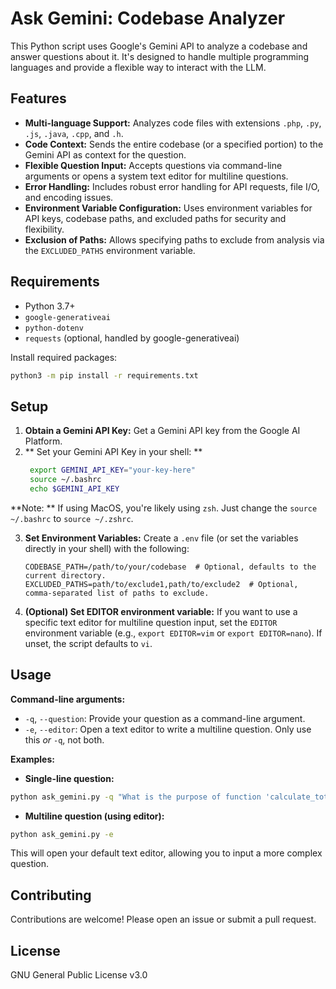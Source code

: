 # Ask Gemini: Codebase Analyzer

This Python script uses Google's Gemini API to analyze a codebase and answer questions about it.  It's designed to handle multiple programming languages and provide a flexible way to interact with the LLM.

## Features

* **Multi-language Support:**  Analyzes code files with extensions `.php`, `.py`, `.js`, `.java`, `.cpp`, and `.h`.
* **Code Context:** Sends the entire codebase (or a specified portion) to the Gemini API as context for the question.
* **Flexible Question Input:** Accepts questions via command-line arguments or opens a system text editor for multiline questions.
* **Error Handling:** Includes robust error handling for API requests, file I/O, and encoding issues.
* **Environment Variable Configuration:** Uses environment variables for API keys, codebase paths, and excluded paths for security and flexibility.
* **Exclusion of Paths:** Allows specifying paths to exclude from analysis via the `EXCLUDED_PATHS` environment variable.


## Requirements

* Python 3.7+
* `google-generativeai`
* `python-dotenv`
* `requests` (optional, handled by google-generativeai)


Install required packages:

```bash
python3 -m pip install -r requirements.txt
```

## Setup

1. **Obtain a Gemini API Key:**  Get a Gemini API key from the Google AI Platform.
2. ** Set your Gemini API Key in your shell: ** 
   ```bash
    export GEMINI_API_KEY="your-key-here"
    source ~/.bashrc
    echo $GEMINI_API_KEY
   ```
**Note: ** If using MacOS, you're likely using `zsh`. Just change the `source ~/.bashrc` to `source ~/.zshrc`.
   
3. **Set Environment Variables:** Create a `.env` file (or set the variables directly in your shell) with the following:

   ```
   CODEBASE_PATH=/path/to/your/codebase  # Optional, defaults to the current directory.
   EXCLUDED_PATHS=path/to/exclude1,path/to/exclude2  # Optional, comma-separated list of paths to exclude.
   ```

4. **(Optional) Set EDITOR environment variable:** If you want to use a specific text editor for multiline question input, set the `EDITOR` environment variable (e.g., `export EDITOR=vim` or `export EDITOR=nano`).  If unset, the script defaults to `vi`.


## Usage

**Command-line arguments:**

* `-q`, `--question`: Provide your question as a command-line argument.
* `-e`, `--editor`: Open a text editor to write a multiline question.  Only use this *or* `-q`, not both.

**Examples:**

* **Single-line question:**

```bash
python ask_gemini.py -q "What is the purpose of function 'calculate_total'?"
```

* **Multiline question (using editor):**

```bash
python ask_gemini.py -e
```

This will open your default text editor, allowing you to input a more complex question.


## Contributing

Contributions are welcome! Please open an issue or submit a pull request.

## License

GNU General Public License v3.0
```

